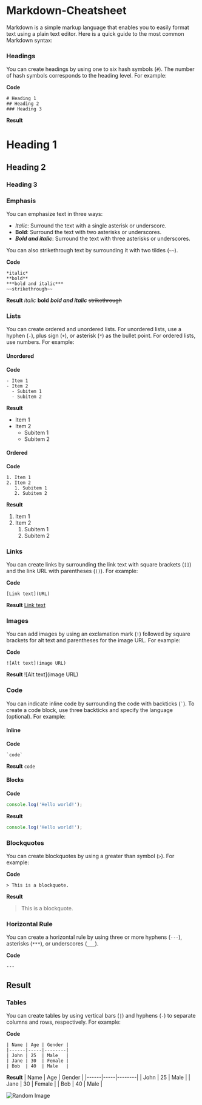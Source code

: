 # Markdown-Cheatsheet

Markdown is a simple markup language that enables you to easily format text using a plain text editor. Here is a quick guide to the most common Markdown syntax:

### Headings

You can create headings by using one to six hash symbols (`#`). The number of hash symbols corresponds to the heading level. For example:

**Code**
```
# Heading 1
## Heading 2
### Heading 3
```

**Result**
# Heading 1
## Heading 2
### Heading 3


### Emphasis

You can emphasize text in three ways:

- *Italic*: Surround the text with a single asterisk or underscore.
- **Bold**: Surround the text with two asterisks or underscores.
- ***Bold and italic***: Surround the text with three asterisks or underscores.

You can also strikethrough text by surrounding it with two tildes (`~~`).

**Code**
```
*italic*
**bold**
***bold and italic***
~~strikethrough~~
```

**Result**
*italic*
**bold**
***bold and italic***
~~strikethrough~~


### Lists

You can create ordered and unordered lists. For unordered lists, use a hyphen (`-`), plus sign (`+`), or asterisk (`*`) as the bullet point. For ordered lists, use numbers. For example:

#### Unordered

**Code**
```
- Item 1
- Item 2
  - Subitem 1
  - Subitem 2
```

**Result**
- Item 1
- Item 2
  - Subitem 1
  - Subitem 2

#### Ordered

**Code**
```
1. Item 1
2. Item 2
   1. Subitem 1
   2. Subitem 2
```

**Result**
1. Item 1
2. Item 2
   1. Subitem 1
   2. Subitem 2


### Links

You can create links by surrounding the link text with square brackets (`[]`) and the link URL with parentheses (`()`). For example:

**Code**
```
[Link text](URL)
```

**Result**
[Link text](URL)


### Images

You can add images by using an exclamation mark (`!`) followed by square brackets for alt text and parentheses for the image URL. For example:

**Code**
```
![Alt text](image URL)
```

**Result**
![Alt text](image URL)


### Code

You can indicate inline code by surrounding the code with backticks (`` ` ``). To create a code block, use three backticks and specify the language (optional). For example:

#### Inline

**Code**
```
`code`
```

**Result**
`code`

#### Blocks

**Code**
````javascript
console.log('Hello world!');
````

**Result**
```javascript
console.log('Hello world!');
```


### Blockquotes

You can create blockquotes by using a greater than symbol (`>`). For example:

**Code**
```
> This is a blockquote.
```

**Result**
> This is a blockquote.


### Horizontal Rule

You can create a horizontal rule by using three or more hyphens (`---`), asterisks (`***`), or underscores (`___`).

**Code**
```
---
```

**Result**
---


### Tables

You can create tables by using vertical bars (`|`) and hyphens (`-`) to separate columns and rows, respectively. For example:

**Code**
```
| Name | Age | Gender |
|------|-----|--------|
| John | 25  | Male   |
| Jane | 30  | Female |
| Bob  | 40  | Male   |
```

**Result**
| Name | Age | Gender |
|------|-----|--------|
| John | 25  | Male   |
| Jane | 30  | Female |
| Bob  | 40  | Male   |


![Random Image](https://picsum.photos/420)

